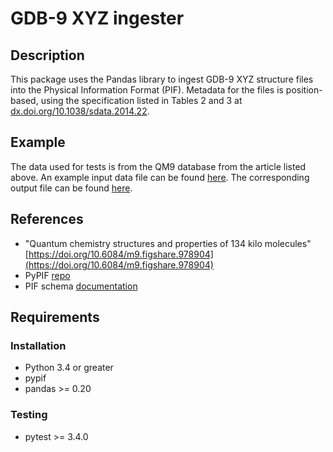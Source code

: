 # GDB-9 XYZ ingester

## Description

This package uses the Pandas library to ingest GDB-9 XYZ structure files into the Physical Information Format (PIF).
Metadata for the files is position-based, using the specification listed in Tables 2 and 3 at [dx.doi.org/10.1038/sdata.2014.22](dx.doi.org/10.1038/sdata.2014.22).

## Example

The data used for tests is from the QM9 database from the article listed above.
An example input data file can be found [here](pandas_ingester/data/dsgdb9nsd_017001.xyz).
The corresponding output file can be found [here](pandas_ingester/data/test.json).

## References

-  "Quantum chemistry structures and properties of 134 kilo molecules" [https://doi.org/10.6084/m9.figshare.978904](https://doi.org/10.6084/m9.figshare.978904)
- PyPIF [repo](https://github.com/CitrineInformatics/pypif)
- PIF schema [documentation](http://citrineinformatics.github.io/pif-documentation/)

## Requirements

### Installation

- Python 3.4 or greater
- pypif
- pandas >= 0.20

### Testing

- pytest >= 3.4.0
